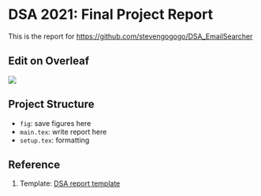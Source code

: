# DSA 2021: Final Project Report

This is the report for https://github.com/stevengogogo/DSA_EmailSearcher

Edit on Overleaf
----------------

[![](https://img.shields.io/badge/Overleaf%20-Open%20as%20Template-46a247?logo=overleaf&style=flat-square)](https://www.overleaf.com/project/60a600583dd777ff5c8c78fa)


Project Structure
-----------------

- `fig`: save figures here
- `main.tex`: write report here
- `setup.tex`: formatting

Reference 
---------

1. Template: [DSA report template](https://www.overleaf.com/project/607a745baf85178c4ab04285)
